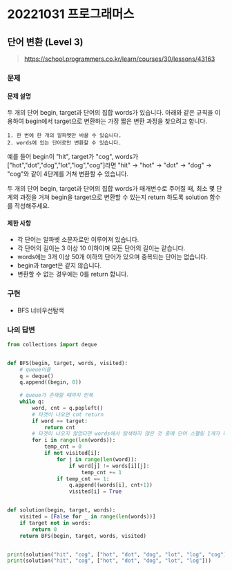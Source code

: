 # 20221031 프로그래머스

## 단어 변환 (Level 3)
> https://school.programmers.co.kr/learn/courses/30/lessons/43163

### 문제
#### 문제 설명
두 개의 단어 begin, target과 단어의 집합 words가 있습니다. 아래와 같은 규칙을 이용하여 begin에서 target으로 변환하는 가장 짧은 변환 과정을 찾으려고 합니다.

```
1. 한 번에 한 개의 알파벳만 바꿀 수 있습니다.
2. words에 있는 단어로만 변환할 수 있습니다.
```

예를 들어 begin이 "hit", target가 "cog", words가 ["hot","dot","dog","lot","log","cog"]라면 "hit" -> "hot" -> "dot" -> "dog" -> "cog"와 같이 4단계를 거쳐 변환할 수 있습니다.

두 개의 단어 begin, target과 단어의 집합 words가 매개변수로 주어질 때, 최소 몇 단계의 과정을 거쳐 begin을 target으로 변환할 수 있는지 return 하도록 solution 함수를 작성해주세요.

#### 제한 사항
- 각 단어는 알파벳 소문자로만 이루어져 있습니다.
- 각 단어의 길이는 3 이상 10 이하이며 모든 단어의 길이는 같습니다.
- words에는 3개 이상 50개 이하의 단어가 있으며 중복되는 단어는 없습니다.
- begin과 target은 같지 않습니다.
- 변환할 수 없는 경우에는 0를 return 합니다.

### 구현
- BFS 너비우선탐색

### 나의 답변
```python
from collections import deque


def BFS(begin, target, words, visited):
    # queue이용
    q = deque()
    q.append((begin, 0))
    
    # queue가 존재할 때까지 반복
    while q:
        word, cnt = q.popleft()
        # 타겟이 나오면 cnt return
        if word == target:
            return cnt
        # 타겟이 나오지 않았다면 words에서 탐색하지 않은 것 중에 단어 스팰링 1개가 다른 것을 queue에 넣어준 후 카운트만 늘려준다.
        for i in range(len(words)):
            temp_cnt = 0
            if not visited[i]:
                for j in range(len(word)):
                    if word[j] != words[i][j]:
                        temp_cnt += 1
                if temp_cnt == 1:
                    q.append((words[i], cnt+1))
                    visited[i] = True


def solution(begin, target, words):
    visited = [False for _ in range(len(words))]
    if target not in words:
        return 0
    return BFS(begin, target, words, visited)


print(solution("hit", "cog", ["hot", "dot", "dog", "lot", "log", "cog"]))
print(solution("hit", "cog", ["hot", "dot", "dog", "lot", "log"]))
```